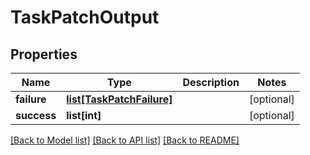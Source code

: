 # TaskPatchOutput

## Properties

Name | Type | Description | Notes
------------ | ------------- | ------------- | -------------
**failure** | [**list[TaskPatchFailure]**](TaskPatchFailure.md) |  | [optional] 
**success** | **list[int]** |  | [optional] 

[[Back to Model list]](../README.md#documentation-for-models) [[Back to API list]](../README.md#documentation-for-api-endpoints) [[Back to README]](../README.md)


